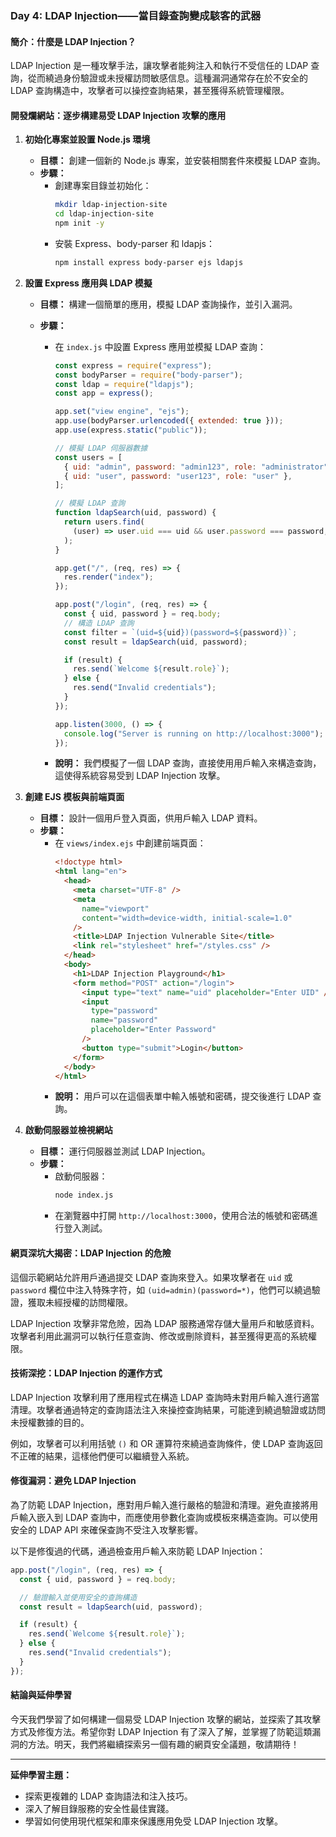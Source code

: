### Day 4: LDAP Injection——當目錄查詢變成駭客的武器

#### 簡介：什麼是 LDAP Injection？

LDAP Injection 是一種攻擊手法，讓攻擊者能夠注入和執行不受信任的 LDAP 查詢，從而繞過身份驗證或未授權訪問敏感信息。這種漏洞通常存在於不安全的 LDAP 查詢構造中，攻擊者可以操控查詢結果，甚至獲得系統管理權限。

#### 開發爛網站：逐步構建易受 LDAP Injection 攻擊的應用

1. **初始化專案並設置 Node.js 環境**

   - **目標：** 創建一個新的 Node.js 專案，並安裝相關套件來模擬 LDAP 查詢。
   - **步驟：**
     - 創建專案目錄並初始化：
       ```bash
       mkdir ldap-injection-site
       cd ldap-injection-site
       npm init -y
       ```
     - 安裝 Express、body-parser 和 ldapjs：
       ```bash
       npm install express body-parser ejs ldapjs
       ```

2. **設置 Express 應用與 LDAP 模擬**

   - **目標：** 構建一個簡單的應用，模擬 LDAP 查詢操作，並引入漏洞。
   - **步驟：**

     - 在 `index.js` 中設置 Express 應用並模擬 LDAP 查詢：

       ```javascript
       const express = require("express");
       const bodyParser = require("body-parser");
       const ldap = require("ldapjs");
       const app = express();

       app.set("view engine", "ejs");
       app.use(bodyParser.urlencoded({ extended: true }));
       app.use(express.static("public"));

       // 模擬 LDAP 伺服器數據
       const users = [
         { uid: "admin", password: "admin123", role: "administrator" },
         { uid: "user", password: "user123", role: "user" },
       ];

       // 模擬 LDAP 查詢
       function ldapSearch(uid, password) {
         return users.find(
           (user) => user.uid === uid && user.password === password,
         );
       }

       app.get("/", (req, res) => {
         res.render("index");
       });

       app.post("/login", (req, res) => {
         const { uid, password } = req.body;
         // 構造 LDAP 查詢
         const filter = `(uid=${uid})(password=${password})`;
         const result = ldapSearch(uid, password);

         if (result) {
           res.send(`Welcome ${result.role}`);
         } else {
           res.send("Invalid credentials");
         }
       });

       app.listen(3000, () => {
         console.log("Server is running on http://localhost:3000");
       });
       ```

     - **說明：** 我們模擬了一個 LDAP 查詢，直接使用用戶輸入來構造查詢，這使得系統容易受到 LDAP Injection 攻擊。

3. **創建 EJS 模板與前端頁面**

   - **目標：** 設計一個用戶登入頁面，供用戶輸入 LDAP 資料。
   - **步驟：**
     - 在 `views/index.ejs` 中創建前端頁面：
       ```html
       <!doctype html>
       <html lang="en">
         <head>
           <meta charset="UTF-8" />
           <meta
             name="viewport"
             content="width=device-width, initial-scale=1.0"
           />
           <title>LDAP Injection Vulnerable Site</title>
           <link rel="stylesheet" href="/styles.css" />
         </head>
         <body>
           <h1>LDAP Injection Playground</h1>
           <form method="POST" action="/login">
             <input type="text" name="uid" placeholder="Enter UID" />
             <input
               type="password"
               name="password"
               placeholder="Enter Password"
             />
             <button type="submit">Login</button>
           </form>
         </body>
       </html>
       ```
     - **說明：** 用戶可以在這個表單中輸入帳號和密碼，提交後進行 LDAP 查詢。

4. **啟動伺服器並檢視網站**
   - **目標：** 運行伺服器並測試 LDAP Injection。
   - **步驟：**
     - 啟動伺服器：
       ```bash
       node index.js
       ```
     - 在瀏覽器中打開 `http://localhost:3000`，使用合法的帳號和密碼進行登入測試。

#### 網頁深坑大揭密：LDAP Injection 的危險

這個示範網站允許用戶通過提交 LDAP 查詢來登入。如果攻擊者在 `uid` 或 `password` 欄位中注入特殊字符，如 `(uid=admin)(password=*)`，他們可以繞過驗證，獲取未經授權的訪問權限。

LDAP Injection 攻擊非常危險，因為 LDAP 服務通常存儲大量用戶和敏感資料。攻擊者利用此漏洞可以執行任意查詢、修改或刪除資料，甚至獲得更高的系統權限。

#### 技術深挖：LDAP Injection 的運作方式

LDAP Injection 攻擊利用了應用程式在構造 LDAP 查詢時未對用戶輸入進行適當清理。攻擊者通過特定的查詢語法注入來操控查詢結果，可能達到繞過驗證或訪問未授權數據的目的。

例如，攻擊者可以利用括號 `()` 和 OR 運算符來繞過查詢條件，使 LDAP 查詢返回不正確的結果，這樣他們便可以繼續登入系統。

#### 修復漏洞：避免 LDAP Injection

為了防範 LDAP Injection，應對用戶輸入進行嚴格的驗證和清理。避免直接將用戶輸入嵌入到 LDAP 查詢中，而應使用參數化查詢或模板來構造查詢。可以使用安全的 LDAP API 來確保查詢不受注入攻擊影響。

以下是修復過的代碼，通過檢查用戶輸入來防範 LDAP Injection：

```javascript
app.post("/login", (req, res) => {
  const { uid, password } = req.body;

  // 驗證輸入並使用安全的查詢構造
  const result = ldapSearch(uid, password);

  if (result) {
    res.send(`Welcome ${result.role}`);
  } else {
    res.send("Invalid credentials");
  }
});
```

#### 結論與延伸學習

今天我們學習了如何構建一個易受 LDAP Injection 攻擊的網站，並探索了其攻擊方式及修復方法。希望你對 LDAP Injection 有了深入了解，並掌握了防範這類漏洞的方法。明天，我們將繼續探索另一個有趣的網頁安全議題，敬請期待！

---

**延伸學習主題：**

- 探索更複雜的 LDAP 查詢語法和注入技巧。
- 深入了解目錄服務的安全性最佳實踐。
- 學習如何使用現代框架和庫來保護應用免受 LDAP Injection 攻擊。
